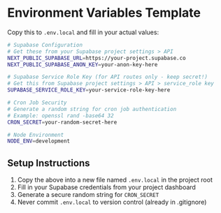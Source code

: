 # Environment Variables Template

Copy this to `.env.local` and fill in your actual values:

```bash
# Supabase Configuration
# Get these from your Supabase project settings > API
NEXT_PUBLIC_SUPABASE_URL=https://your-project.supabase.co
NEXT_PUBLIC_SUPABASE_ANON_KEY=your-anon-key-here

# Supabase Service Role Key (for API routes only - keep secret!)
# Get this from Supabase project settings > API > service_role key
SUPABASE_SERVICE_ROLE_KEY=your-service-role-key-here

# Cron Job Security
# Generate a random string for cron job authentication
# Example: openssl rand -base64 32
CRON_SECRET=your-random-secret-here

# Node Environment
NODE_ENV=development
```

## Setup Instructions

1. Copy the above into a new file named `.env.local` in the project root
2. Fill in your Supabase credentials from your project dashboard
3. Generate a secure random string for `CRON_SECRET`
4. Never commit `.env.local` to version control (already in .gitignore)
